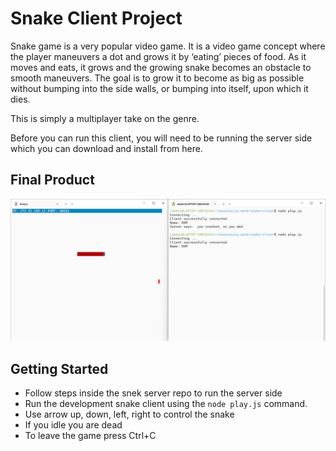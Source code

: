 # Snake Client Project

Snake game is a very popular video game. It is a video game concept where the player maneuvers a dot and grows it by ‘eating’ pieces of food. As it moves and eats, it grows and the growing snake becomes an obstacle to smooth maneuvers. The goal is to grow it to become as big as possible without bumping into the side walls, or bumping into itself, upon which it dies.

This is simply a multiplayer take on the genre.

Before you can run this client, you will need to be running the server side which you can download and install from here. 

## Final Product

![Screenshot of the game](https://github.com/anastasiarez/snake-client/blob/main/Screenshot.jpg)


## Getting Started

- Follow steps inside the snek server repo to run the server side
- Run the development snake client using the `node play.js` command.
- Use arrow up, down, left, right to control the snake
- If you idle you are dead
- To leave the game press Ctrl+C
